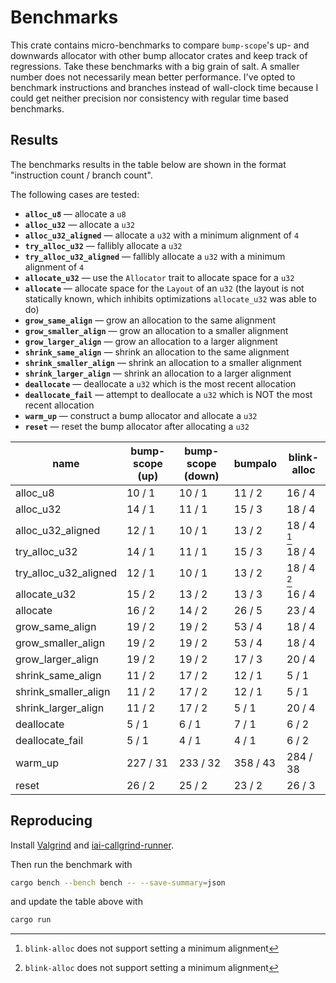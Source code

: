 # Benchmarks

This crate contains micro-benchmarks to compare `bump-scope`'s up- and downwards allocator with other bump allocator crates and keep track of regressions. Take these benchmarks with a big grain of salt. A smaller number does not necessarily mean better performance. I've opted to benchmark instructions and branches instead of wall-clock time because I could get neither precision nor consistency with regular time based benchmarks.

## Results

The benchmarks results in the table below are shown in the format "instruction count / branch count".

The following cases are tested:
- **`alloc_u8`** —  allocate a `u8`
- **`alloc_u32`** —  allocate a `u32`
- **`alloc_u32_aligned`** —  allocate a `u32` with a minimum alignment of `4`
- **`try_alloc_u32`** —  fallibly allocate a `u32`
- **`try_alloc_u32_aligned`** —  fallibly allocate a `u32` with a minimum alignment of `4`
- **`allocate_u32`** —  use the `Allocator` trait to allocate space for a `u32`
- **`allocate`** —  allocate space for the `Layout` of an `u32` (the layout is not statically known, which inhibits optimizations `allocate_u32` was able to do)
- **`grow_same_align`** —  grow an allocation to the same alignment
- **`grow_smaller_align`** —  grow an allocation to a smaller alignment
- **`grow_larger_align`** —  grow an allocation to a larger alignment
- **`shrink_same_align`** —  shrink an allocation to the same alignment
- **`shrink_smaller_align`** —  shrink an allocation to a smaller alignment
- **`shrink_larger_align`** —  shrink an allocation to a larger alignment
- **`deallocate`** —  deallocate a `u32` which is the most recent allocation
- **`deallocate_fail`** —  attempt to deallocate a `u32` which is NOT the most recent allocation
- **`warm_up`** —  construct a bump allocator and allocate a `u32`
- **`reset`** —  reset the bump allocator after allocating a `u32`

<!-- table start -->

| name                  | bump-scope (up) | bump-scope (down) | bumpalo  | blink-alloc |
|-----------------------|-----------------|-------------------|----------|-------------|
| alloc_u8              | 10 / 1          | 10 / 1            | 11 / 2   | 16 / 4      |
| alloc_u32             | 14 / 1          | 11 / 1            | 15 / 3   | 18 / 4      |
| alloc_u32_aligned     | 12 / 1          | 10 / 1            | 13 / 2   | 18 / 4 [^1] |
| try_alloc_u32         | 14 / 1          | 11 / 1            | 15 / 3   | 18 / 4      |
| try_alloc_u32_aligned | 12 / 1          | 10 / 1            | 13 / 2   | 18 / 4 [^1] |
| allocate_u32          | 15 / 2          | 13 / 2            | 13 / 3   | 16 / 4      |
| allocate              | 16 / 2          | 14 / 2            | 26 / 5   | 23 / 4      |
| grow_same_align       | 19 / 2          | 19 / 2            | 53 / 4   | 18 / 4      |
| grow_smaller_align    | 19 / 2          | 19 / 2            | 53 / 4   | 18 / 4      |
| grow_larger_align     | 19 / 2          | 19 / 2            | 17 / 3   | 20 / 4      |
| shrink_same_align     | 11 / 2          | 17 / 2            | 12 / 1   | 5 / 1       |
| shrink_smaller_align  | 11 / 2          | 17 / 2            | 12 / 1   | 5 / 1       |
| shrink_larger_align   | 11 / 2          | 17 / 2            | 5 / 1    | 20 / 4      |
| deallocate            | 5 / 1           | 6 / 1             | 7 / 1    | 6 / 2       |
| deallocate_fail       | 5 / 1           | 4 / 1             | 4 / 1    | 6 / 2       |
| warm_up               | 227 / 31        | 233 / 32          | 358 / 43 | 284 / 38    |
| reset                 | 26 / 2          | 25 / 2            | 23 / 2   | 26 / 3      |

[^1]: `blink-alloc` does not support setting a minimum alignment

<!-- table end -->

## Reproducing

Install [Valgrind](https://iai-callgrind.github.io/iai-callgrind/latest/html/installation/prerequisites.html) and [iai-callgrind-runner](https://iai-callgrind.github.io/iai-callgrind/latest/html/installation/iai_callgrind.html).

Then run the benchmark with
```bash
cargo bench --bench bench -- --save-summary=json
```
and update the table above with
```bash
cargo run
```